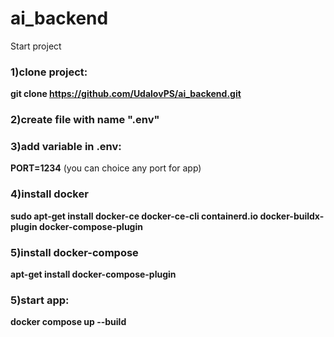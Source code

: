 # ai_backend

Start project

### 1)clone project:
**git clone https://github.com/UdalovPS/ai_backend.git**
### 2)create file with name ".env"  
### 3)add variable in .env:   
**PORT=1234** (you can choice any port for app)  
### 4)install docker  
**sudo apt-get install docker-ce docker-ce-cli containerd.io docker-buildx-plugin docker-compose-plugin**  
### 5)install docker-compose  
**apt-get install docker-compose-plugin**
### 5)start app:  
**docker compose up --build**
